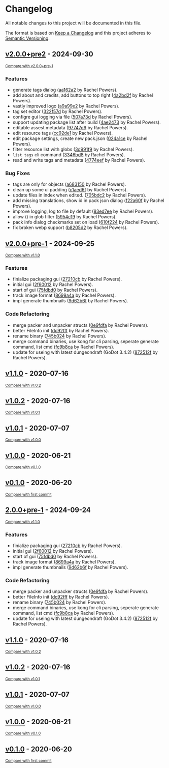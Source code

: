 # Changelog

All notable changes to this project will be documented in this file.

The format is based on [Keep a Changelog](http://keepachangelog.com/en/1.0.0/)
and this project adheres to [Semantic Versioning](http://semver.org/spec/v2.0.0.html).

<!-- insertion marker -->
## [v2.0.0+pre2](https://github.com/Ryex/Dungeondraft-GoPackager/releases/tag/v2.0.0+pre2) - 2024-09-30

<small>[Compare with v2.0.0+pre-1](https://github.com/Ryex/Dungeondraft-GoPackager/compare/v2.0.0+pre-1...v2.0.0+pre2)</small>

### Features

- generate tags dialog ([aa162a2](https://github.com/Ryex/Dungeondraft-GoPackager/commit/aa162a247ff2047c9ee20f67820a3c3ff1586bea) by Rachel Powers).
- add about and credits, add buttons to top right ([4a2bd2f](https://github.com/Ryex/Dungeondraft-GoPackager/commit/4a2bd2ffc9bf19e3ba5dcf40efe5bf60507a5d37) by Rachel Powers).
- vastly improved logo ([a9a99e2](https://github.com/Ryex/Dungeondraft-GoPackager/commit/a9a99e2fd0c8de9b3214ef9f64562b1b79c3dfe3) by Rachel Powers).
- tag set editor ([322f57d](https://github.com/Ryex/Dungeondraft-GoPackager/commit/322f57d8d72f0ddf1360fe0af5b4c2ca010c9cdd) by Rachel Powers).
- configre gui logging via file ([507a73d](https://github.com/Ryex/Dungeondraft-GoPackager/commit/507a73d8e164b99cb600c11521e1af82d982bee6) by Rachel Powers).
- support updating package list after build ([4ae2473](https://github.com/Ryex/Dungeondraft-GoPackager/commit/4ae2473df4dd888c953990b2bcfd995aa1b34dbf) by Rachel Powers).
- editable assest metadata ([97747d9](https://github.com/Ryex/Dungeondraft-GoPackager/commit/97747d9f45c63015946901df57b7aee4b41497a1) by Rachel Powers).
- edit resource tags ([cc92de1](https://github.com/Ryex/Dungeondraft-GoPackager/commit/cc92de1a797245340acd525dae4aef7877257912) by Rachel Powers).
- edit package settings, create new pack.json ([024a1ce](https://github.com/Ryex/Dungeondraft-GoPackager/commit/024a1ce1cac64aff3485396970c450da264f51e0) by Rachel Powers).
- filter resource list with globs ([3d991f9](https://github.com/Ryex/Dungeondraft-GoPackager/commit/3d991f9bbe9e3d67b4070381252a98ee80f7931c) by Rachel Powers).
- `list tags` cli command ([3346bd8](https://github.com/Ryex/Dungeondraft-GoPackager/commit/3346bd85072673ce5de89d8fdb88388b42a51931) by Rachel Powers).
- read and write tags and metadata ([4774eef](https://github.com/Ryex/Dungeondraft-GoPackager/commit/4774eefccf7b9f0497bea749dc53a20c8f9d9d39) by Rachel Powers).

### Bug Fixes

- tags are only for objects ([a683150](https://github.com/Ryex/Dungeondraft-GoPackager/commit/a683150bdecb90fd9dfcd2096844778b4016448f) by Rachel Powers).
- clean up some ui padding ([c1aed6f](https://github.com/Ryex/Dungeondraft-GoPackager/commit/c1aed6f8bba14d9f71771907be2b35d8c67d5499) by Rachel Powers).
- update files in index when edited. ([705bdc2](https://github.com/Ryex/Dungeondraft-GoPackager/commit/705bdc2350ae86a30d3d607be8b4dc529cbc5417) by Rachel Powers).
- add missing translations, show id in pack json dialog ([f22a60f](https://github.com/Ryex/Dungeondraft-GoPackager/commit/f22a60fc6704c19de0d14f9eb9a15b606745e0e6) by Rachel Powers).
- improve logging, log to file by default ([83ed7ee](https://github.com/Ryex/Dungeondraft-GoPackager/commit/83ed7ee2c6d1dab9690f12a0496f3440e734ea0a) by Rachel Powers).
- allow () in glob filter ([5954c19](https://github.com/Ryex/Dungeondraft-GoPackager/commit/5954c1993b1cdeb936e0f4f39381a548e9494271) by Rachel Powers).
- pack info dialog checkmarks set on load ([610f224](https://github.com/Ryex/Dungeondraft-GoPackager/commit/610f2245b4a2889b29416c0f9847aced2882a2ad) by Rachel Powers).
- fix broken webp support ([b8205d2](https://github.com/Ryex/Dungeondraft-GoPackager/commit/b8205d2c14f5bf6a28777f39ce8e69cfdb072353) by Rachel Powers).

## [v2.0.0+pre-1](https://github.com/Ryex/Dungeondraft-GoPackager/releases/tag/v2.0.0+pre-1) - 2024-09-25

<small>[Compare with v1.1.0](https://github.com/Ryex/Dungeondraft-GoPackager/compare/v1.1.0...v2.0.0+pre-1)</small>

### Features

- finialize packaging gui ([27210cb](https://github.com/Ryex/Dungeondraft-GoPackager/commit/27210cb576d49edeaf3793e71bca537ab3f73069) by Rachel Powers).
- initial gui ([2f60012](https://github.com/Ryex/Dungeondraft-GoPackager/commit/2f600127f1c6918a5ef4f43554cb14d2d72d1369) by Rachel Powers).
- start of gui ([75fdbd0](https://github.com/Ryex/Dungeondraft-GoPackager/commit/75fdbd07b88885548c9a56974a522c071bb6aa38) by Rachel Powers).
- track image format ([8699a4a](https://github.com/Ryex/Dungeondraft-GoPackager/commit/8699a4a5321e790be87a0d713f2f9572043a873d) by Rachel Powers).
- impl generate thumbnails ([9d62b6f](https://github.com/Ryex/Dungeondraft-GoPackager/commit/9d62b6f631016660fed7587b20d219ba7ede02b5) by Rachel Powers).

### Code Refactoring

- merge packer and unpacker structs ([0e9fdfa](https://github.com/Ryex/Dungeondraft-GoPackager/commit/0e9fdfadca20dcdcb33a83d44de50b72d76dc5e9) by Rachel Powers).
- better FileInfo init ([dc92fff](https://github.com/Ryex/Dungeondraft-GoPackager/commit/dc92fffeed05a5092b24710d90b66d363b731217) by Rachel Powers).
- rename binary ([745b024](https://github.com/Ryex/Dungeondraft-GoPackager/commit/745b024d592c011e6f706a4e22deeeef88fa84dc) by Rachel Powers).
- merge command binaries, use kong for cli parsing, seperate generate command, list cmd ([fc9b8ca](https://github.com/Ryex/Dungeondraft-GoPackager/commit/fc9b8ca7ac15eaed1f291d8ff9fb0b48ca689901) by Rachel Powers).
- update for useing with latest dungeondraft (GoDot 3.4.2) ([872512f](https://github.com/Ryex/Dungeondraft-GoPackager/commit/872512faec06d52be95b93ecef39c0a46cfe391e) by Rachel Powers).

## [v1.1.0](https://github.com/Ryex/Dungeondraft-GoPackager/releases/tag/v1.1.0) - 2020-07-16

<small>[Compare with v1.0.2](https://github.com/Ryex/Dungeondraft-GoPackager/compare/v1.0.2...v1.1.0)</small>

## [v1.0.2](https://github.com/Ryex/Dungeondraft-GoPackager/releases/tag/v1.0.2) - 2020-07-16

<small>[Compare with v1.0.1](https://github.com/Ryex/Dungeondraft-GoPackager/compare/v1.0.1...v1.0.2)</small>

## [v1.0.1](https://github.com/Ryex/Dungeondraft-GoPackager/releases/tag/v1.0.1) - 2020-07-07

<small>[Compare with v1.0.0](https://github.com/Ryex/Dungeondraft-GoPackager/compare/v1.0.0...v1.0.1)</small>

## [v1.0.0](https://github.com/Ryex/Dungeondraft-GoPackager/releases/tag/v1.0.0) - 2020-06-21

<small>[Compare with v0.1.0](https://github.com/Ryex/Dungeondraft-GoPackager/compare/v0.1.0...v1.0.0)</small>

## [v0.1.0](https://github.com/Ryex/Dungeondraft-GoPackager/releases/tag/v0.1.0) - 2020-06-20

<small>[Compare with first commit](https://github.com/Ryex/Dungeondraft-GoPackager/compare/b36d63374d2e7f5ca3f5553c37d12561dcc3956b...v0.1.0)</small>

## [2.0.0+pre-1](https://github.com/Ryex/Dungeondraft-GoPackager/releases/tag/2.0.0+pre-1) - 2024-09-24

<small>[Compare with v1.1.0](https://github.com/Ryex/Dungeondraft-GoPackager/compare/v1.1.0...2.0.0+pre-1)</small>

### Features

- finialize packaging gui ([27210cb](https://github.com/Ryex/Dungeondraft-GoPackager/commit/27210cb576d49edeaf3793e71bca537ab3f73069) by Rachel Powers).
- initial gui ([2f60012](https://github.com/Ryex/Dungeondraft-GoPackager/commit/2f600127f1c6918a5ef4f43554cb14d2d72d1369) by Rachel Powers).
- start of gui ([75fdbd0](https://github.com/Ryex/Dungeondraft-GoPackager/commit/75fdbd07b88885548c9a56974a522c071bb6aa38) by Rachel Powers).
- track image format ([8699a4a](https://github.com/Ryex/Dungeondraft-GoPackager/commit/8699a4a5321e790be87a0d713f2f9572043a873d) by Rachel Powers).
- impl generate thumbnails ([9d62b6f](https://github.com/Ryex/Dungeondraft-GoPackager/commit/9d62b6f631016660fed7587b20d219ba7ede02b5) by Rachel Powers).

### Code Refactoring

- merge packer and unpacker structs ([0e9fdfa](https://github.com/Ryex/Dungeondraft-GoPackager/commit/0e9fdfadca20dcdcb33a83d44de50b72d76dc5e9) by Rachel Powers).
- better FileInfo init ([dc92fff](https://github.com/Ryex/Dungeondraft-GoPackager/commit/dc92fffeed05a5092b24710d90b66d363b731217) by Rachel Powers).
- rename binary ([745b024](https://github.com/Ryex/Dungeondraft-GoPackager/commit/745b024d592c011e6f706a4e22deeeef88fa84dc) by Rachel Powers).
- merge command binaries, use kong for cli parsing, seperate generate command, list cmd ([fc9b8ca](https://github.com/Ryex/Dungeondraft-GoPackager/commit/fc9b8ca7ac15eaed1f291d8ff9fb0b48ca689901) by Rachel Powers).
- update for useing with latest dungeondraft (GoDot 3.4.2) ([872512f](https://github.com/Ryex/Dungeondraft-GoPackager/commit/872512faec06d52be95b93ecef39c0a46cfe391e) by Rachel Powers).



## [v1.1.0](https://github.com/Ryex/Dungeondraft-GoPackager/releases/tag/v1.1.0) - 2020-07-16

<small>[Compare with v1.0.2](https://github.com/Ryex/Dungeondraft-GoPackager/compare/v1.0.2...v1.1.0)</small>

## [v1.0.2](https://github.com/Ryex/Dungeondraft-GoPackager/releases/tag/v1.0.2) - 2020-07-16

<small>[Compare with v1.0.1](https://github.com/Ryex/Dungeondraft-GoPackager/compare/v1.0.1...v1.0.2)</small>

## [v1.0.1](https://github.com/Ryex/Dungeondraft-GoPackager/releases/tag/v1.0.1) - 2020-07-07

<small>[Compare with v1.0.0](https://github.com/Ryex/Dungeondraft-GoPackager/compare/v1.0.0...v1.0.1)</small>

## [v1.0.0](https://github.com/Ryex/Dungeondraft-GoPackager/releases/tag/v1.0.0) - 2020-06-21

<small>[Compare with v0.1.0](https://github.com/Ryex/Dungeondraft-GoPackager/compare/v0.1.0...v1.0.0)</small>

## [v0.1.0](https://github.com/Ryex/Dungeondraft-GoPackager/releases/tag/v0.1.0) - 2020-06-20

<small>[Compare with first commit](https://github.com/Ryex/Dungeondraft-GoPackager/compare/b36d63374d2e7f5ca3f5553c37d12561dcc3956b...v0.1.0)</small>
